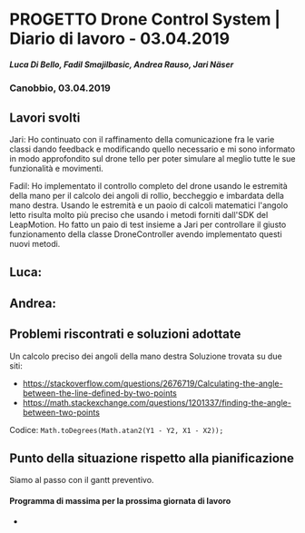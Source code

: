 # PROGETTO Drone Control System | Diario di lavoro - 03.04.2019
##### Luca Di Bello, Fadil Smajilbasic, Andrea Rauso, Jari Näser
### Canobbio, 03.04.2019

## Lavori svolti

Jari:
Ho continuato con il raffinamento della comunicazione fra le varie classi dando feedback e modificando quello necessario e mi sono informato in modo approfondito sul drone tello per poter simulare al meglio tutte le sue funzionalità e movimenti.

Fadil:
Ho implementato il controllo completo del drone usando le estremità della mano per il calcolo dei angoli di rollio, beccheggio e imbardata della mano destra. Usando le estremità e un paoio di calcoli matematici l'angolo letto risulta molto più preciso che usando i metodi forniti dall'SDK del LeapMotion.
Ho fatto un paio di test insieme a Jari per controllare il giusto funzionamento della classe DroneController avendo implementato questi nuovi metodi.

Luca:
-

Andrea:
-

## Problemi riscontrati e soluzioni adottate
Un calcolo preciso dei angoli della mano destra
Soluzione trovata su due siti:

- https://stackoverflow.com/questions/2676719/Calculating-the-angle-between-the-line-defined-by-two-points
- https://math.stackexchange.com/questions/1201337/finding-the-angle-between-two-points

Codice:
`Math.toDegrees(Math.atan2(Y1 - Y2, X1 - X2));`



## Punto della situazione rispetto alla pianificazione
Siamo al passo con il gantt preventivo.

#### Programma di massima per la prossima giornata di lavoro
-
